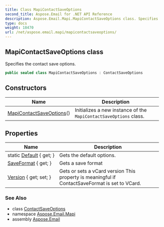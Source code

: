 ```yaml
---
title: Class MapiContactSaveOptions
second_title: Aspose.Email for .NET API Reference
description: Aspose.Email.Mapi.MapiContactSaveOptions class. Specifies the contact save options
type: docs
weight: 18470
url: /net/aspose.email.mapi/mapicontactsaveoptions/
---
```

## MapiContactSaveOptions class

Specifies the contact save options.

```csharp
public sealed class MapiContactSaveOptions : ContactSaveOptions
```

## Constructors

| Name | Description |
| --- | --- |
| [MapiContactSaveOptions](mapicontactsaveoptions/)() | Initializes a new instance of the `MapiContactSaveOptions` class. |

## Properties

| Name | Description |
| --- | --- |
| static [Default](../../aspose.email.mapi/mapicontactsaveoptions/default/) { get; } | Gets the default options. |
| [SaveFormat](../../aspose.email.mapi/contactsaveoptions/saveformat/) { get; } | Gets a save format |
| [Version](../../aspose.email.mapi/contactsaveoptions/version/) { get; set; } | Gets or sets a vCard version This property is meaningful if ContactSaveFormat is set to VCard. |

### See Also

* class [ContactSaveOptions](../contactsaveoptions/)
* namespace [Aspose.Email.Mapi](../../aspose.email.mapi/)
* assembly [Aspose.Email](../../)


